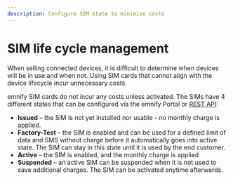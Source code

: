 ```yaml
---
description: Configure SIM state to minimize costs
---
```

# SIM life cycle management

When selling connected devices, it is difficult to determine when devices will be in use and when not. 
Using SIM cards that cannot align with the device lifecycle incur unnecessary costs.

emnify SIM cards do not incur any costs unless activated.
The SIMs have 4 different states that can be configured via the emnify Portal or [REST API](https://cdn.emnify.net/api/doc/swagger.html?__hstc=115846617.4e595f58851491bb8576507ce2561f79.1670194662635.1670424207784.1670429175064.6&__hssc=115846617.2.1670429175064&__hsfp=3017379904#/SIMs):

- **Issued** – the SIM is not yet installed nor usable - no monthly charge is applied.
- **Factory-Test** – the SIM is enabled and can be used for a defined limit of data and SMS without charge before it automatically goes into active state. The SIM can stay in this state until it is used by the end customer.
- **Active** – the SIM is enabled, and the monthly charge is applied
- **Suspended** – an active SIM can be suspended when it is not used to save additional charges. The SIM can be activated anytime afterwards.
